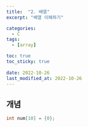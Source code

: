 ```yaml
---
title:  "2. 배열"
excerpt: "배열 이해하기"

categories:
  - C
tags:
  - [array]

toc: true
toc_sticky: true
 
date: 2022-10-26
last_modified_at: 2022-10-26
---
```


## 개념  
```c  
int num[10] = {0};
```  
